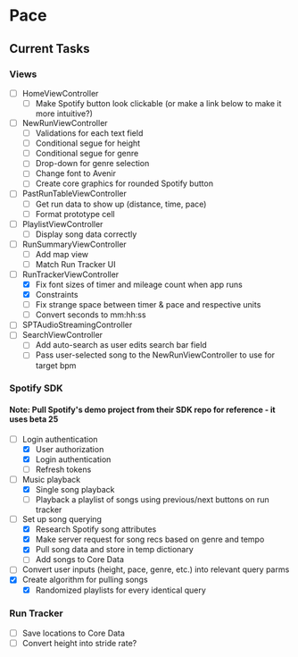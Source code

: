 # Pace

## Current Tasks

### Views
- [ ] HomeViewController
	- [ ] Make Spotify button look clickable (or make a link below to make it more intuitive?)
- [ ] NewRunViewController
	- [ ] Validations for each text field
	- [ ] Conditional segue for height
	- [ ] Conditional segue for genre
	- [ ] Drop-down for genre selection
	- [ ] Change font to Avenir
	- [ ] Create core graphics for rounded Spotify button
- [ ] PastRunTableViewController
	- [ ] Get run data to show up (distance, time, pace)
	- [ ] Format prototype cell
- [ ] PlaylistViewController
	- [ ] Display song data correctly
- [ ] RunSummaryViewController
	- [ ] Add map view
	- [ ] Match Run Tracker UI
- [ ] RunTrackerViewController
	- [x] Fix font sizes of timer and mileage count when app runs
	- [x] Constraints
	- [ ] Fix strange space between timer & pace and respective units
	- [ ] Convert seconds to mm:hh:ss
- [ ] SPTAudioStreamingController
- [ ] SearchViewController
	- [ ] Add auto-search as user edits search bar field
	- [ ] Pass user-selected song to the NewRunViewController to use for target bpm

### Spotify SDK
#### Note: Pull Spotify's demo project from their SDK repo for reference - it uses beta 25
- [ ] Login authentication
	- [x] User authorization
	- [x] Login authentication
	- [ ] Refresh tokens
- [ ] Music playback
	- [x] Single song playback
	- [ ] Playback a playlist of songs using previous/next buttons on run tracker
- [ ] Set up song querying
	- [x] Research Spotify song attributes
	- [x] Make server request for song recs based on genre and tempo
	- [x] Pull song data and store in temp dictionary
	- [ ] Add songs to Core Data
- [ ] Convert user inputs (height, pace, genre, etc.) into relevant query parms
- [x] Create algorithm for pulling songs
	- [x] Randomized playlists for every identical query 

### Run Tracker
- [ ] Save locations to Core Data
- [ ] Convert height into stride rate?

